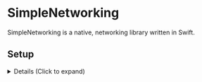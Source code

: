# SimpleNetworking

SimpleNetworking is a native, networking library written in Swift.

## Setup

<details>
<summary> Details (Click to expand) </summary>
<br>
Add the package to your Xcode project.

```
https://github.com/berkaytncl/SimpleNetworking.git
```

Import the package

```swift
import SimpleNetworking
```

This code performs a network request, processes the incoming data, and ensures UI updates are done appropriately on the main thread. Additionally, it provides a modern and efficient way to handle asynchronous data flow using Combine.

```swift
guard let url = URL(string: "https://api.openweathermap.org/data/2.5/weather?lat=\(coord.lat)&lon=\(coord.lon)&appid=\(apiKey)") else { return }
        
NetworkingManager.download(url: url)
    .decode(type: WeatherData.self, decoder: JSONDecoder())
    .receive(on: DispatchQueue.main)
    .sink(receiveCompletion: NetworkingManager.handleCompletion,
          receiveValue: { [weak self] returnedWeatherData in
        guard let self else { return }
        self.currentLocationWeatherData = returnedWeatherData
    })
    .store(in: &cancellables)
```

Provide the url to send network request.

```swift
guard let url = URL(string: "https://api.openweathermap.org/data/2.5/weather?lat=\(coord.lat)&lon=\(coord.lon)&appid=\(apiKey)") else { return }
        
NetworkingManager.download(url: url)
```

The downloaded data is decoded from JSON into the WeatherData type using JSONDecoder.

```swift
    .decode(type: WeatherData.self, decoder: JSONDecoder())
```

It ensures that future values in the Combine stream are received on the main thread. Since UI updates typically need to occur on the main thread, this function ensures proper handling of UI updates.

```swift
    .receive(on: DispatchQueue.main)
```

It subscribes to the Combine stream. The receiveCompletion part handles the completion status of the stream, while the receiveValue part processes each incoming value. 

```swift
    .sink(receiveCompletion: NetworkingManager.handleCompletion,
          receiveValue: { [weak self] returnedWeatherData in
        guard let self else { return }
        self.currentLocationWeatherData = returnedWeatherData
    })
```

It adds the subscription to a collection named cancellables. This is used to cancel tracking of the Combine stream, particularly important for preventing memory leaks when the subscription ends.

```swift
    .store(in: &cancellables)
```
</details>
